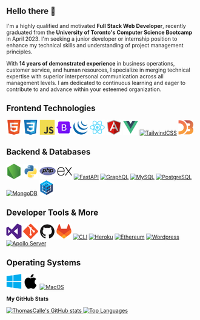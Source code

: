 ## Hello there 👋

I'm a highly qualified and motivated **Full Stack Web Developer**, recently graduated from the **University of Toronto's Computer Science Bootcamp** in April 2023. I'm seeking a junior developer or internship position to enhance my technical skills and understanding of project management principles. 

With **14 years of demonstrated experience** in business operations, customer service, and human resources, I specialize in merging technical expertise with superior interpersonal communication across all management levels. I am dedicated to continuous learning and eager to contribute to and advance within your esteemed organization.

## Frontend Technologies
<p align="left">
  <!-- HTML Icon and Link -->
  <a href="https://html.spec.whatwg.org/multipage/" target="_blank"><img src="https://raw.githubusercontent.com/devicons/devicon/master/icons/html5/html5-original.svg" width="40" height="40" alt="HTML5" /></a>
  <!-- CSS Icon and Link -->
  <a href="https://www.w3.org/Style/CSS/" target="_blank"><img src="https://raw.githubusercontent.com/devicons/devicon/master/icons/css3/css3-original.svg" width="40" height="40" alt="CSS3" /></a>
  <!-- JavaScript Icon and Link -->
  <a href="https://www.javascript.com/" target="_blank"><img src="https://raw.githubusercontent.com/devicons/devicon/master/icons/javascript/javascript-original.svg" width="40" height="40" alt="JavaScript" /></a>
  <!-- Bootstrap Icon and Link -->
  <a href="https://getbootstrap.com/" target="_blank"><img src="https://raw.githubusercontent.com/devicons/devicon/master/icons/bootstrap/bootstrap-original.svg" width="40" height="40" alt="Bootstrap" /></a>
  <!-- jQuery Icon and Link -->
  <a href="https://jquery.com/" target="_blank"><img src="https://raw.githubusercontent.com/devicons/devicon/master/icons/jquery/jquery-original.svg" width="40" height="40" alt="jQuery" /></a>
  <!-- React Icon and Link -->
  <a href="https://reactjs.org/" target="_blank"><img src="https://raw.githubusercontent.com/devicons/devicon/master/icons/react/react-original.svg" width="40" height="40" alt="React" /></a>
  <!-- Angular Icon and Link -->
  <a href="https://angular.io/" target="_blank"><img src="https://raw.githubusercontent.com/devicons/devicon/master/icons/angularjs/angularjs-original.svg" width="40" height="40" alt="Angular" /></a>
  <!-- Vue Icon and Link -->
  <a href="https://vuejs.org/" target="_blank"><img src="https://raw.githubusercontent.com/devicons/devicon/master/icons/vuejs/vuejs-original.svg" width="40" height="40" alt="Vue.js" /></a>
<!-- Tailwind CSS Icon and Link -->
  <a href="https://tailwindcss.com/" target="_blank" rel="noreferrer"><img src="https://raw.githubusercontent.com/danielcranney/readme-generator/main/public/icons/skills/tailwindcss-colored.svg" width="36" height="36" alt="TailwindCSS" /></a>
  <!-- D3.js Icon and Link -->
  <a href="https://d3js.org/" target="_blank"><img src="https://raw.githubusercontent.com/devicons/devicon/master/icons/d3js/d3js-original.svg" width="40" height="40" alt="D3.js" /></a>
</p>


## Backend & Databases 

<p align="left">
  <!-- Node.js Icon and Link -->
  <a href="https://nodejs.org/en/" target="_blank" rel="noopener noreferrer"><img src="https://raw.githubusercontent.com/devicons/devicon/master/icons/nodejs/nodejs-original.svg" width="40" height="40" alt="Node.js" /></a>
  <!-- Python Icon and Link -->
  <a href="https://www.python.org/" target="_blank" rel="noopener noreferrer"><img src="https://raw.githubusercontent.com/devicons/devicon/master/icons/python/python-original.svg" width="40" height="40" alt="Python" /></a>
  <!-- PHP Icon and Link -->
  <a href="https://www.php.net/" target="_blank" rel="noopener noreferrer"><img src="https://raw.githubusercontent.com/devicons/devicon/master/icons/php/php-original.svg" width="42" height="42" alt="PHP" /></a>
  <!-- Express.js Icon and Link -->
  <a href="https://expressjs.com/" target="_blank" rel="noopener noreferrer"><img src="https://raw.githubusercontent.com/devicons/devicon/master/icons/express/express-original.svg" width="40" height="40" alt="Express.js" /></a>
  <!-- FastAPI Icon and Link -->
  <a href="https://fastapi.tiangolo.com/" target="_blank" rel="noopener noreferrer"><img src="https://raw.githubusercontent.com/danielcranney/readme-generator/main/public/icons/skills/fastapi-colored.svg" width="40" height="40" alt="FastAPI" /></a>
  <!-- GraphQL Icon and Link -->
  <a href="https://graphql.org/" target="_blank" rel="noopener noreferrer"><img src="https://raw.githubusercontent.com/danielcranney/readme-generator/main/public/icons/skills/graphql-colored.svg" width="40" height="40" alt="GraphQL" /></a>
  <!-- MySQL Icon and Link -->
  <a href="https://www.mysql.com/" target="_blank" rel="noopener noreferrer"><img src="https://raw.githubusercontent.com/danielcranney/readme-generator/main/public/icons/skills/mysql-colored.svg" width="40" height="40" alt="MySQL" /></a>
  <!-- PostgreSQL Icon and Link -->
  <a href="https://www.postgresql.org/" target="_blank" rel="noopener noreferrer"><img src="https://raw.githubusercontent.com/danielcranney/readme-generator/main/public/icons/skills/postgresql-colored.svg" width="40" height="40" alt="PostgreSQL" /></a>
  <!-- MongoDB Icon and Link -->
  <a href="https://www.mongodb.com/" target="_blank" rel="noopener noreferrer"><img src="https://raw.githubusercontent.com/danielcranney/readme-generator/main/public/icons/skills/mongodb-colored.svg" width="40" height="40" alt="MongoDB" /></a>
  <!-- Sequelize Icon and Link -->
  <a href="https://sequelize.org/" target="_blank" rel="noopener noreferrer"><img src="https://raw.githubusercontent.com/devicons/devicon/master/icons/sequelize/sequelize-original.svg" width="40" height="40" alt="Sequelize" /></a>
</p>


## Developer Tools & More
<p align="left">
  <!-- Visual Studio Code Icon and Link -->
  <a href="https://code.visualstudio.com/" target="_blank" rel="noopener noreferrer"><img src="https://raw.githubusercontent.com/devicons/devicon/master/icons/visualstudio/visualstudio-plain.svg" width="40" height="40" alt="Visual Studio Code" /></a>
  <!-- Git Icon and Link -->
  <a href="https://git-scm.com/" target="_blank" rel="noopener noreferrer"><img src="https://raw.githubusercontent.com/devicons/devicon/master/icons/git/git-original.svg" width="40" height="40" alt="Git" /></a>
  <!-- GitHub Icon and Link -->
  <a href="https://github.com/" target="_blank" rel="noopener noreferrer"><img src="https://raw.githubusercontent.com/devicons/devicon/master/icons/github/github-original.svg" width="40" height="40" alt="GitHub" /></a>
  <!-- GitLab Icon and Link -->
  <a href="https://about.gitlab.com/" target="_blank" rel="noopener noreferrer"><img src="https://raw.githubusercontent.com/devicons/devicon/master/icons/gitlab/gitlab-original.svg" width="40" height="40" alt="GitLab" /></a>
  <!-- Git BASH Icon and Link -->
  <a href="https://www.gnu.org/software/bash/" target="_blank" rel="noopener noreferrer"><img src="https://cdn.jsdelivr.net/gh/devicons/devicon/icons/bash/bash-original.svg" width="40" height="40" alt="CLI" /></a>
  <!-- Heroku Icon and Link -->
  <a href="https://www.heroku.com/" target="_blank" rel="noopener noreferrer"><img src="https://raw.githubusercontent.com/danielcranney/readme-generator/main/public/icons/skills/heroku-colored.svg" width="40" height="40" alt="Heroku" /></a>
  <!-- Ethereum Icon and Link -->
  <a href="https://ethereum.org/en/" target="_blank" rel="noreferrer"><img src="https://raw.githubusercontent.com/danielcranney/readme-generator/main/public/icons/skills/ethereum-colored.svg" width="40" height="40" alt="Ethereum" /></a>
  <!-- WordPress Icon and Link -->
  <a href="https://wordpress.com" target="_blank" rel="noreferrer"><img src="https://raw.githubusercontent.com/danielcranney/readme-generator/main/public/icons/skills/wordpress-colored.svg" width="40" height="40" alt="Wordpress" /></a>
<!-- Apollo Server Icon and Link -->
  <a href="https://github.com/apollographql/apollo-server" target="_blank" rel="noopener noreferrer"><img src="https://avatars.githubusercontent.com/u/17189275?s=200&v=4" width="40" height="40" alt="Apollo Server" /></a>
</p>

## Operating Systems
<p align="left">
  <!-- Windows Icon and Link -->
  <a href="https://www.microsoft.com/windows" target="_blank" rel="noreferrer"><img src="https://raw.githubusercontent.com/devicons/devicon/master/icons/windows8/windows8-original.svg" width="40" height="40" alt="Windows" /></a>
  <!-- iOS Icon and Link -->
  <a href="https://www.apple.com/ios" target="_blank" rel="noreferrer"><img src="https://raw.githubusercontent.com/devicons/devicon/master/icons/apple/apple-original.svg" width="40" height="40" alt="iOS" /></a>
  <!-- MacOS Icon and Link -->
  <a href="https://www.apple.com/macos" target="_blank" rel="noreferrer"><img src="https://raw.githubusercontent.com/danielcranney/readme-generator/main/public/icons/skills/macos-colored.svg" width="40" height="40" alt="MacOS" /></a>
</p>

<b>My GitHub Stats</b>

<a href="http://www.github.com/ThomasCalle">
  <img src="https://github-readme-stats.vercel.app/api?username=ThomasCalle&show_icons=true&hide=&count_private=true&title_color=0891b2&text_color=ffffff&icon_color=0891b2&bg_color=1c1917&hide_border=true&show_icons=true" alt="ThomasCalle's GitHub stats" width="500"/>
</a>
<a href="https://github.com/ThomasCalle">
  <img src="https://github-readme-stats.vercel.app/api/top-langs/?username=ThomasCalle&langs_count=10&title_color=0891b2&text_color=ffffff&icon_color=0891b2&bg_color=1c1917&hide_border=true&locale=en&custom_title=Top%20Languages" alt="Top Languages" width="267"/>
</a>


